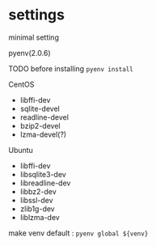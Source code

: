 # settings
minimal setting

pyenv(2.0.6)

TODO before installing `pyenv install`

CentOS

* libffi-dev
* sqlite-devel
* readline-devel
* bzip2-devel
* lzma-devel(?)

Ubuntu

* libffi-dev
* libsqlite3-dev
* libreadline-dev
* libbz2-dev
* libssl-dev
* zlib1g-dev
* liblzma-dev

make venv default :
```pyenv global ${venv}```
